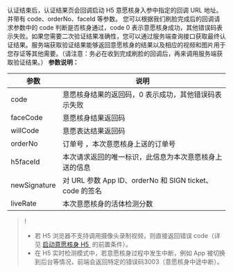 认证结束后，认证结果页会回调启动 H5 意愿核身入参中指定的回调 URL 地址。并带有 code、orderNo、faceId 等参数。
您可以根据我们刷脸完成后的回调请求参数中的 code 判断是否核身通过，code 0 表示意愿核身成功，其他错误码表示失败。如果您需要二次验证结果准确性，您可以通过服务端查询接口获取最终认证结果。服务端获取验证结果能够返回意愿核身的结果以及相应的视频和图片用于您存证等其他需要。（请注意：务必在收到完成刷脸的回调后，再来调用服务端获取验证结果。）
**参数说明：**

| 参数 | 说明 | 
|---------|---------|
| code	| 意愿核身结果的返回码，0 表示成功，其他错误码表示失败| 
| faceCode	| 意愿核身结果返回码| 
| willCode	| 意愿表达结果返回码| 
| orderNo	| 订单号 ，本次意愿核身上送的订单号| 
| h5faceId	| 本次请求返回的唯一标识，此信息为本次意愿核身上送的信息| 
| newSignature	| 对 URL 参数 App ID、orderNo 和 SIGN ticket、code 的签名| 
| liveRate	| 本次意愿核身的活体检测分数| 

>! 
>- 若 H5 浏览器不支持调用摄像头录制视频，则直接返回错误 code（详见 [启动意愿核身 H5 ](https://cloud.tencent.com/document/product/1007/77306) 的前置条件）。
>- 在 H5 实时检测模式中，若意愿核身过程中发生中断，例如 App 被切换到后台等情况，前端会返回特定的错误码3003（意愿核身中途中断）。
